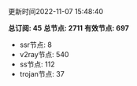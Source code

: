 更新时间2022-11-07 15:48:40

**总订阅: 45**
**总节点: 2711**
**有效节点: 697**
- ssr节点: 8
- v2ray节点: 540
- ss节点: 112
- trojan节点: 37
